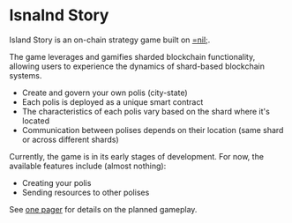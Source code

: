 # Isnalnd Story

Island Story is an on-chain strategy game built on [=nil;](https://nil.foundation).

The game leverages and gamifies sharded blockchain functionality, allowing users to experience the dynamics of shard-based blockchain systems.

* Create and govern your own polis (city-state)
* Each polis is deployed as a unique smart contract
* The characteristics of each polis vary based on the shard where it's located
* Communication between polises depends on their location (same shard or across different shards)

Currently, the game is in its early stages of development. For now, the available features include (almost nothing):
* Creating your polis
* Sending resources to other polises

See [one pager](./docs/one-pager.md) for details on the planned gameplay. 